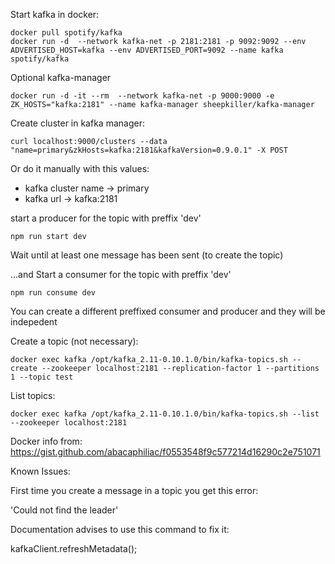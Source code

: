 
Start kafka in docker:

```
docker pull spotify/kafka
docker run -d  --network kafka-net -p 2181:2181 -p 9092:9092 --env ADVERTISED_HOST=kafka --env ADVERTISED_PORT=9092 --name kafka spotify/kafka
```

Optional kafka-manager
```
docker run -d -it --rm  --network kafka-net -p 9000:9000 -e ZK_HOSTS="kafka:2181" --name kafka-manager sheepkiller/kafka-manager

```

Create cluster in kafka manager:

```
curl localhost:9000/clusters --data "name=primary&zkHosts=kafka:2181&kafkaVersion=0.9.0.1" -X POST
```

Or do it manually with this values:

 - kafka cluster name -> primary
 - kafka url -> kafka:2181





start a producer for the topic with preffix 'dev'

```
npm run start dev
```
Wait until at least one message has been sent (to create the topic)

...and Start a consumer for the topic with preffix 'dev'

```
npm run consume dev
```

You can create a different preffixed consumer and producer and they will be indepedent




Create a topic (not necessary):
```
docker exec kafka /opt/kafka_2.11-0.10.1.0/bin/kafka-topics.sh --create --zookeeper localhost:2181 --replication-factor 1 --partitions 1 --topic test
```

List topics:
```
docker exec kafka /opt/kafka_2.11-0.10.1.0/bin/kafka-topics.sh --list --zookeeper localhost:2181
```


Docker info from:
https://gist.github.com/abacaphiliac/f0553548f9c577214d16290c2e751071



Known Issues:

First time you create a message in a topic you get this error:

'Could not find the leader'

Documentation advises to use this command to fix it:

kafkaClient.refreshMetadata();

